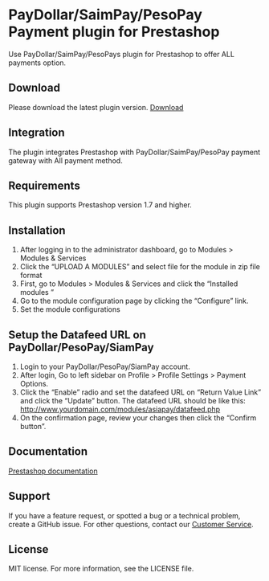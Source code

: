 # PayDollar/SaimPay/PesoPay Payment plugin for Prestashop
Use PayDollar/SaimPay/PesoPays plugin for Prestashop to offer ALL payments option.

## Download
Please download the latest plugin version. [Download](https://github.com/asiapay-lib/asiapay-Prestashop/releases/latest)

## Integration
The plugin integrates Prestashop with PayDollar/SaimPay/PesoPay payment gateway with All payment method.

## Requirements
This plugin supports Prestashop version 1.7 and higher.

## Installation
1.	After logging in to the administrator dashboard, go to Modules > Modules & Services
2.	Click the “UPLOAD A MODULES” and select file for the module in zip file format
3.	First, go to Modules > Modules & Services and click the “Installed modules ” 
4.	Go to the module configuration page by clicking the “Configure” link.
5.	Set the module configurations

## Setup the Datafeed URL on PayDollar/PesoPay/SiamPay
 1. Login to your PayDollar/PesoPay/SiamPay account.
 2. After login, Go to left sidebar on Profile > Profile Settings > Payment Options.
 3. Click the “Enable” radio and set the datafeed URL on “Return Value Link” and click the “Update” button. The datafeed URL should be like this: http://www.yourdomain.com/modules/asiapay/datafeed.php
 4. On the confirmation page, review your changes then click the “Confirm button”.

 ## Documentation
[Prestashop documentation](https://github.com/asiapay-lib/asiapay-Prestashop/raw/master/Integration%20Guide%20for%20PestaShop%201.7.docx)

## Support
If you have a feature request, or spotted a bug or a technical problem, create a GitHub issue. For other questions, contact our [Customer Service](https://www.paydollar.com/en/contactus.html).

## License
MIT license. For more information, see the LICENSE file.
